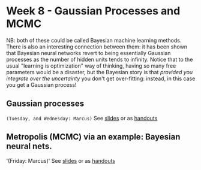 # Week 8 - Gaussian Processes and MCMC

NB: both of these could be called Bayesian machine learning methods. There is also an interesting connection between them: it has been shown that Bayesian neural networks revert to being essentially Gaussian processes as the number of hidden units tends to infinity. Notice that to the usual "learning is optimization" way of thinking, having so many free parameters would be a disaster, but the Bayesian story is that _provided you integrate over the uncertainty_ you don't get over-fitting: instead, in this case you get a Gaussian process!

## Gaussian processes 
`(Tuesday, and Wednesday: Marcus)`
See [slides](Gaussian_Process_slides.pdf) or as [handouts](Gaussian_Process_handouts.pdf)


## Metropolis (MCMC) via an example: Bayesian neural nets.
'(Friday: Marcus)'
See [slides](Metropolis_slides.pdf) or as [handouts](Metropolis_handouts.pdf)
